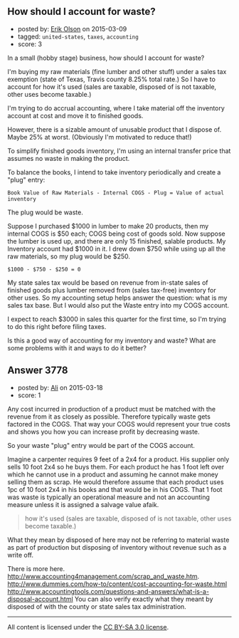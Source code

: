 ## How should I account for waste?

- posted by: [Erik Olson](https://stackexchange.com/users/22616/erik-olson) on 2015-03-09
- tagged: `united-states`, `taxes`, `accounting`
- score: 3

<p>In a small (hobby stage) business, how should I account for waste?</p>

<p>I'm buying my raw materials (fine lumber and other stuff) under a sales tax exemption (state of Texas, Travis county 8.25% total rate.) So I have to account for how it's used (sales are taxable, disposed of is not taxable, other uses become taxable.)</p>

<p>I'm trying to do accrual accounting, where I take material off the inventory account at cost and move it to finished goods.</p>

<p>However, there is a sizable amount of unusable product that I dispose of. Maybe 25% at worst. (Obviously I'm motivated to reduce that!)</p>

<p>To simplify finished goods inventory, I'm using an internal transfer price that assumes no waste in making the product.</p>

<p>To balance the books, I intend to take inventory periodically and create a "plug" entry:</p>

<pre><code>Book Value of Raw Materials - Internal COGS - Plug = Value of actual inventory
</code></pre>

<p>The plug would be waste.</p>

<p>Suppose I purchased $1000 in lumber to make 20 products, then my internal COGS is $50 each; COGS being cost of goods sold. Now suppose the lumber is used up, and there are only 15 finished, salable products. My Inventory account had $1000 in it. I drew down $750 while using up all the raw materials, so my plug would be $250.</p>

<pre><code>$1000 - $750 - $250 = 0
</code></pre>

<p>My state sales tax would be based on revenue from in-state sales of finished goods plus lumber removed from (sales tax-free) inventory for other uses. So my accounting setup helps answer the question: what is my sales tax base. But I would also put the Waste  entry into my COGS account.</p>

<p>I expect to reach $3000 in sales this quarter for the first time, so I'm trying to do this right before filing taxes.</p>

<p>Is this a good way of accounting for my inventory and waste? What are some problems with it and ways to do it better?</p>



## Answer 3778

- posted by: [Ali](https://stackexchange.com/users/2815644/ali) on 2015-03-18
- score: 1

<p>Any cost incurred in production of a product must be matched with the revenue from it as closely as possible. Therefore typically waste gets factored in the COGS. That way your COGS would represent your true costs and shows you how you can increase profit by decreasing waste. </p>

<p>So your waste "plug" entry would be part of the COGS account. </p>

<p>Imagine a carpenter requires 9 feet of a 2x4 for a product. His supplier only sells 10 foot 2x4 so he buys them. For each product he has 1 foot left over which he cannot use in a product and assuming  he cannot make money selling them as scrap. He would therefore assume that each product uses 1pc of 10 foot 2x4 in his books and that would be in his COGS. That 1 foot was waste is typically an operational measure and not an accounting measure unless it is assigned a salvage value afaik. </p>

<blockquote>
  <p>how it's used (sales are taxable, disposed of is not taxable, other
  uses become taxable.)</p>
</blockquote>

<p>What they mean by disposed of here may not be referring to material waste as part of production but disposing of inventory without revenue such as a write off. </p>

<p>There is more here. 
<a href="http://www.accounting4management.com/scrap_and_waste.htm" rel="nofollow">http://www.accounting4management.com/scrap_and_waste.htm</a>.
<a href="http://www.dummies.com/how-to/content/cost-accounting-for-waste.html" rel="nofollow">http://www.dummies.com/how-to/content/cost-accounting-for-waste.html</a>
<a href="http://www.accountingtools.com/questions-and-answers/what-is-a-disposal-account.html" rel="nofollow">http://www.accountingtools.com/questions-and-answers/what-is-a-disposal-account.html</a>
 You can also verify exactly what they meant by disposed of with the county or state sales tax administration. </p>




---

All content is licensed under the [CC BY-SA 3.0 license](https://creativecommons.org/licenses/by-sa/3.0/).
